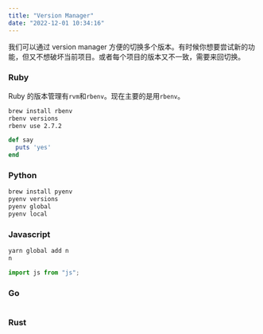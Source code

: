 ```yaml
---
title: "Version Manager"
date: "2022-12-01 10:34:16"
---
```


我们可以通过 version manager 方便的切换多个版本。有时候你想要尝试新的功能，但又不想破坏当前项目。或者每个项目的版本又不一致，需要来回切换。

### Ruby

Ruby 的版本管理有`rvm`和`rbenv`。现在主要的是用`rbenv`。

```bash
brew install rbenv
rbenv versions
rbenv use 2.7.2
```

```ruby
def say
  puts 'yes'
end
```

### Python

```bash
brew install pyenv
pyenv versions
pyenv global
pyenv local
```

### Javascript

```bash
yarn global add n
n
```

```javascript
import js from "js";
```

### Go

```bash

```

### Rust

```bash

```
